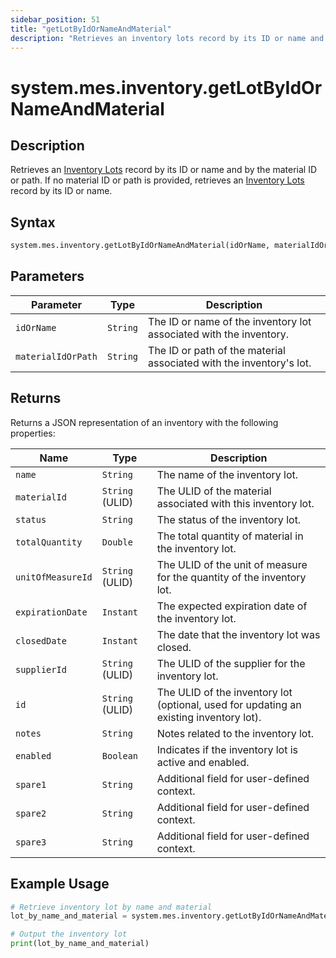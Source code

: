 ```yaml
---
sidebar_position: 51
title: "getLotByIdOrNameAndMaterial"
description: "Retrieves an inventory lots record by its ID or name and by the material ID or path. If no material ID or path is provided, retrieves an inventory lots record by its ID or name."
---
```


# system.mes.inventory.getLotByIdOrNameAndMaterial

## Description

Retrieves an [Inventory Lots](../../data-model/inventory-model/inventory-lot) record by its ID or name and by the material ID or path.
If no material ID or path is provided, retrieves an [Inventory Lots](../../data-model/inventory-model/inventory-lot) record by its ID or name.

## Syntax
```python
system.mes.inventory.getLotByIdOrNameAndMaterial(idOrName, materialIdOrPath)
```

## Parameters

| Parameter          | Type     | Description                                                         |
|--------------------|----------|---------------------------------------------------------------------|
| `idOrName`         | `String` | The ID or name of the inventory lot associated with the inventory.  |
| `materialIdOrPath` | `String` | The ID or path of the material associated with the inventory's lot. |

## Returns

Returns a JSON representation of an inventory with the following properties:

| Name               | Type            | Description                                                                            |
|--------------------|-----------------|----------------------------------------------------------------------------------------|
| `name`             | `String`        | The name of the inventory lot.                                                         |
| `materialId`       | `String` (ULID) | The ULID of the material associated with this inventory lot.                           |
| `status`           | `String`        | The status of the inventory lot.                                                       |
| `totalQuantity`    | `Double`        | The total quantity of material in the inventory lot.                                   |
| `unitOfMeasureId`  | `String` (ULID) | The ULID of the unit of measure for the quantity of the inventory lot.                 |
| `expirationDate`   | `Instant`       | The expected expiration date of the inventory lot.                                     |
| `closedDate`       | `Instant`       | The date that the inventory lot was closed.                                            |
| `supplierId`       | `String` (ULID) | The ULID of the supplier for the inventory lot.                                        |
| `id`               | `String` (ULID) | The ULID of the inventory lot (optional, used for updating an existing inventory lot). |
| `notes`            | `String`        | Notes related to the inventory lot.                                                    |
| `enabled`          | `Boolean`       | Indicates if the inventory lot is active and enabled.                                  |
| `spare1`           | `String`        | Additional field for user-defined context.                                             |
| `spare2`           | `String`        | Additional field for user-defined context.                                             |
| `spare3`           | `String`        | Additional field for user-defined context.                                             |

## Example Usage

```python
# Retrieve inventory lot by name and material
lot_by_name_and_material = system.mes.inventory.getLotByIdOrNameAndMaterial('21220', 'Bottle/Milk')

# Output the inventory lot
print(lot_by_name_and_material)
```